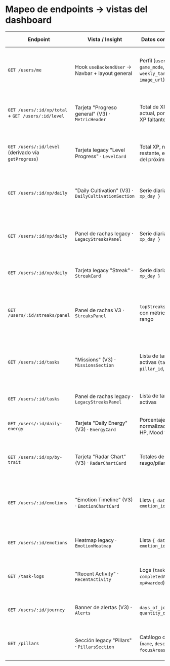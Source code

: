 # Mapeo de endpoints → vistas del dashboard

| Endpoint | Vista / Insight | Datos consumidos | Descripción funcional |
| --- | --- | --- | --- |
| `GET /users/me` | Hook `useBackendUser` → Navbar + layout general | Perfil (`user_id`, `game_mode`, `weekly_target`, `image_url`) | Determina el identificador interno que usan el resto de llamadas y muestra modo de juego/avatar. |
| `GET /users/:id/xp/total` + `GET /users/:id/level` | Tarjeta "Progreso general" (V3) · `MetricHeader` | Total de XP, nivel actual, porcentaje y XP faltante | Renderiza los KPIs principales del jugador en la cabecera del dashboard nuevo. |
| `GET /users/:id/level` (derivado vía `getProgress`) | Tarjeta legacy "Level Progress" · `LevelCard` | Total XP, nivel, XP restante, etiqueta del próximo nivel | Replica el módulo de progreso histórico del MVP en la vista legacy. |
| `GET /users/:id/xp/daily` | "Daily Cultivation" (V3) · `DailyCultivationSection` | Serie diaria `{ date, xp_day }` | Grafica la tendencia mensual y resume total/promedio de XP por mes. |
| `GET /users/:id/xp/daily` | Panel de rachas legacy · `LegacyStreaksPanel` | Serie diaria `{ date, xp_day }` | Calcula XP semanal aproximado cuando la API aún no entrega métricas específicas. |
| `GET /users/:id/xp/daily` | Tarjeta legacy "Streak" · `StreakCard` | Serie diaria `{ date, xp_day }` | Computa `current` y `longest streak` contando días con XP positivo. |
| `GET /users/:id/streaks/panel` | Panel de rachas V3 · `StreaksPanel` | `topStreaks` y `tasks` con métricas por rango | Alimenta el ranking de misiones consistentes y detalla XP/completitud por semana, mes y trimestre. |
| `GET /users/:id/tasks` | "Missions" (V3) · `MissionsSection` | Lista de tareas activas (`task`, `pillar_id`, `xp_base`) | Presenta el backlog de misiones hasta que exista un endpoint dedicado a quests. |
| `GET /users/:id/tasks` | Panel de rachas legacy · `LegacyStreaksPanel` | Lista de tareas activas | Muestra las misiones filtrables por pilar junto al XP base. |
| `GET /users/:id/daily-energy` | Tarjeta "Daily Energy" (V3) · `EnergyCard` | Porcentajes normalizados de HP, Mood y Focus | Dibuja las barras de energía con el promedio móvil de 7 días. |
| `GET /users/:id/xp/by-trait` | Tarjeta "Radar Chart" (V3) · `RadarChartCard` | Totales de XP por rasgo/pilar | Calcula el polígono de fuerzas (Body/Mind/Soul) con acumulados por trait. |
| `GET /users/:id/emotions` | "Emotion Timeline" (V3) · `EmotionChartCard` | Lista `{ date, emotion_id }` | Genera el heatmap y resumen de emociones destacadas en el periodo seleccionado. |
| `GET /users/:id/emotions` | Heatmap legacy · `EmotionHeatmap` | Lista `{ date, emotion_id }` | Replica la cuadrícula de estados de ánimo usada en el MVP. |
| `GET /task-logs` | "Recent Activity" · `RecentActivity` | Logs (`taskTitle`, `completedAt`, `xpAwarded`) | Lista las últimas quests completadas con fecha normalizada. |
| `GET /users/:id/journey` | Banner de alertas (V3) · `Alerts` | `days_of_journey`, `quantity_daily_logs` | Decide si mostrar recordatorios para confirmar base o agendar Daily Quest. |
| `GET /pillars` | Sección legacy "Pillars" · `PillarsSection` | Catálogo de pilares (`name`, `description`, `focusAreas`) | Carga la información estática de Body · Mind · Soul para la vista histórica. |
